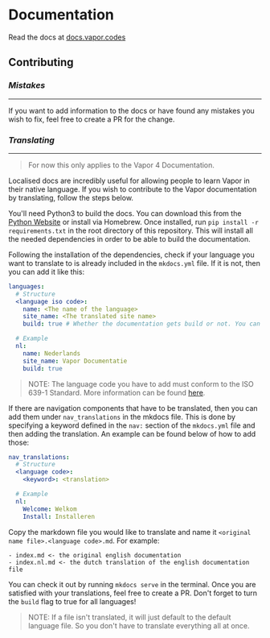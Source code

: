 # Documentation

Read the docs at [docs.vapor.codes](https://docs.vapor.codes)

## Contributing
### *Mistakes*
---
If you want to add information to the docs or have found any mistakes you wish to fix, feel free to create a PR  for the change.

### *Translating*
---
> For now this only applies to the Vapor 4 Documentation.

Localised docs are incredibly useful for allowing people to learn Vapor in their native language. If you wish to contribute to the Vapor documentation by translating, follow the steps below.

You'll need Python3 to build the docs. You can download this from the [Python Website](https://www.python.org/download/releases/3.0/) or install via Homebrew. Once installed, run `pip install -r requirements.txt` in the root directory of this repository. This will install all the needed dependencies in order to be able to build the documentation.  

Following the installation of the dependencies, check if your language you want to translate to is already included in the `mkdocs.yml` file. If it is not, then you can add it like this:
```yaml
languages:
  # Structure
  <language iso code>:
    name: <The name of the language>
    site_name: <The translated site name>
    build: true # Whether the documentation gets build or not. You can disable this if you don't want to build your language or want to temporarily disable other languages

  # Example
  nl:
    name: Nederlands
    site_name: Vapor Documentatie
    build: true
```
> NOTE: The language code you have to add must conform to the ISO 639-1 Standard. More information can be found [here](https://en.wikipedia.org/wiki/List_of_ISO_639-1_codes).

If there are navigation components that have to be translated, then you can add them under `nav_translations` in the mkdocs file. This is done by specifying a keyword defined in the `nav:` section of the `mkdocs.yml` file and then adding the translation. An example can be found below of how to add those:
```yaml
nav_translations:
  # Structure
  <language code>:
    <keyword>: <translation>

  # Example
  nl:
    Welcome: Welkom
    Install: Installeren
```

Copy the markdown file you would like to translate and name it `<original name file>.<language code>.md`. 
For example:
```
- index.md <- the original english documentation
- index.nl.md <- the dutch translation of the english documentation file
```

You can check it out by running `mkdocs serve` in the terminal. Once you are satisfied with your translations, feel free to create a PR. Don't forget to turn the `build` flag to true for all languages!

> NOTE: If a file isn't translated, it will just default to the default language file. So you don't have to translate everything all at once.


  
